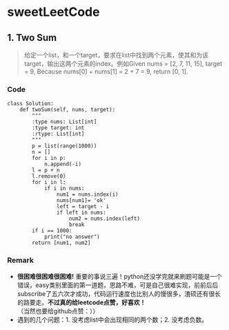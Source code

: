# sweetLeetCode
## 1. Two Sum
> 给定一个list，和一个target，要求在list中找到两个元素，使其和为该target，输出这两个元素的index。例如Given nums = [2, 7, 11, 15], target = 9, Because nums[0] + nums[1] = 2 + 7 = 9, return [0, 1].

### Code
    class Solution:
        def twoSum(self, nums, target):
            """
            :type nums: List[int]
            :type target: int
            :rtype: List[int]
            """
            p = list(range(1000))
            n = []
            for i in p:
                n.append(-i)
            l = p + n
            l.remove(0)
            for i in l:
                if i in nums:
                    num1 = nums.index(i)
                    nums[num1]= 'ok'
                    left = target - i
                    if left in nums:
                        num2 = nums.index(left)
                        break
            if i == 1000:
                print("no answer")
            return [num1, num2]
### Remark
- **很困难很困难很困难!** 重要的事说三遍！python还没学完就来刷题可能是一个错误，easy类别里面的第一道题，思路不难，可是自己很难实现，前前后后subscribe了五六次才成功，代码运行速度也比别人的慢很多，渣硕还有很长的路要走。**不过真的给leetcode点赞，好喜欢！**（当然也要给github点赞：））
- 遇到的几个问题：1. 没考虑list中会出现相同的两个数；2. 没考虑负数。
